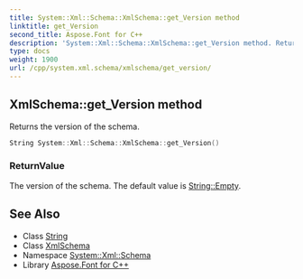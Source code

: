 ```yaml
---
title: System::Xml::Schema::XmlSchema::get_Version method
linktitle: get_Version
second_title: Aspose.Font for C++
description: 'System::Xml::Schema::XmlSchema::get_Version method. Returns the version of the schema in C++.'
type: docs
weight: 1900
url: /cpp/system.xml.schema/xmlschema/get_version/
---
```

## XmlSchema::get_Version method


Returns the version of the schema.

```cpp
String System::Xml::Schema::XmlSchema::get_Version()
```


### ReturnValue

The version of the schema. The default value is [String::Empty](../../../system/string/empty/).

## See Also

* Class [String](../../../system/string/)
* Class [XmlSchema](../)
* Namespace [System::Xml::Schema](../../)
* Library [Aspose.Font for C++](../../../)
